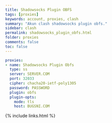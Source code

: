 ```yaml
---
title: Shadowsocks Plugin OBFS
tags: [proxies]
keywords: account, proxies, clash
summary: "Akun clash shadowsocks plugin obfs."
sidebar: clash
permalink: shadowsocks_plugin_obfs.html
folder: proxies
comments: false
toc: false
---
```


```yaml
proxies:
- name: Shadowsocks Plugin Obfs
  type: ss
  server: SERVER.COM
  port: 32033
  cipher: chacha20-ietf-poly1305
  password: PASSWORD
  plugin: obfs
  plugin-opts:
    mode: tls
    host: BUGSNI.COM
```

{% include links.html %}